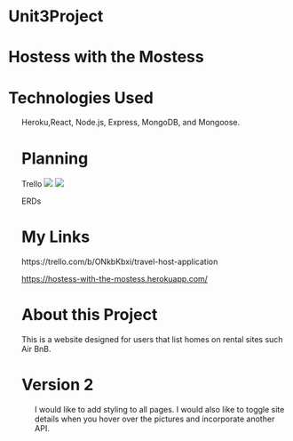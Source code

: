 # Unit3Project
<h1>Hostess with the Mostess</h1>
<h1>Technologies Used</h1>
<ul>
Heroku,React, Node.js, Express, MongoDB, and  Mongoose.

<h1>Planning</h1>
Trello
<img src= /images/wireframe.jpg />

<img src= /images/Travel Host ERD.jpg>

ERDs

<h1>My Links</h1>
https://trello.com/b/ONkbKbxi/travel-host-application

https://hostess-with-the-mostess.herokuapp.com/


<h1>About this Project</h1>
This is a website designed for users that list homes on rental sites such Air BnB. 

<h1>Version 2</h1>
<ul>
I would like to add styling to all pages.  I would also like to toggle site details when you hover over the pictures and incorporate another API.

